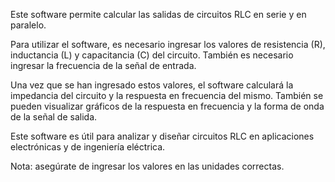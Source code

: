 Este software permite calcular las salidas de circuitos RLC en serie y en paralelo.

Para utilizar el software, es necesario ingresar los valores de resistencia (R), inductancia (L) y capacitancia (C) del circuito. También es necesario ingresar la frecuencia de la señal de entrada.

Una vez que se han ingresado estos valores, el software calculará la impedancia del circuito y la respuesta en frecuencia del mismo. También se pueden visualizar gráficos de la respuesta en frecuencia y la forma de onda de la señal de salida.

Este software es útil para analizar y diseñar circuitos RLC en aplicaciones electrónicas y de ingeniería eléctrica.

Nota: asegúrate de ingresar los valores en las unidades correctas.
